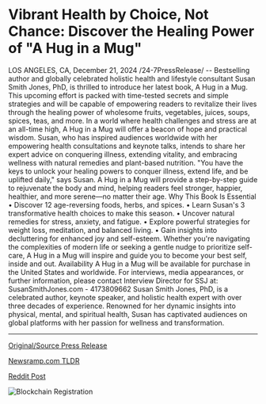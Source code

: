# Vibrant Health by Choice, Not Chance: Discover the Healing Power of "A Hug in a Mug"

LOS ANGELES, CA, December 21, 2024 /24-7PressRelease/ -- Bestselling author and globally celebrated holistic health and lifestyle consultant Susan Smith Jones, PhD, is thrilled to introduce her latest book, A Hug in a Mug. This upcoming effort is packed with time-tested secrets and simple strategies and will be capable of empowering readers to revitalize their lives through the healing power of wholesome fruits, vegetables, juices, soups, spices, teas, and more.  In a world where health challenges and stress are at an all-time high, A Hug in a Mug will offer a beacon of hope and practical wisdom. Susan, who has inspired audiences worldwide with her empowering health consultations and keynote talks, intends to share her expert advice on conquering illness, extending vitality, and embracing wellness with natural remedies and plant-based nutrition.  "You have the keys to unlock your healing powers to conquer illness, extend life, and be uplifted daily," says Susan. A Hug in a Mug will provide a step-by-step guide to rejuvenate the body and mind, helping readers feel stronger, happier, healthier, and more serene—no matter their age.  Why This Book Is Essential  • Discover 12 age-reversing foods, herbs, and spices. • Learn Susan's 3 transformative health choices to make this season. • Uncover natural remedies for stress, anxiety, and fatigue. • Explore powerful strategies for weight loss, meditation, and balanced living. • Gain insights into decluttering for enhanced joy and self-esteem.  Whether you're navigating the complexities of modern life or seeking a gentle nudge to prioritize self-care, A Hug in a Mug will inspire and guide you to become your best self, inside and out.  Availability  A Hug in a Mug will be available for purchase in the United States and worldwide.  For interviews, media appearances, or further information, please contact Interview Director for SSJ at:  SusanSmithJones.com - 4173809662  Susan Smith Jones, PhD, is a celebrated author, keynote speaker, and holistic health expert with over three decades of experience. Renowned for her dynamic insights into physical, mental, and spiritual health, Susan has captivated audiences on global platforms with her passion for wellness and transformation. 

---

[Original/Source Press Release](https://www.24-7pressrelease.com/press-release/517385/vibrant-health-by-choice-not-chance-discover-the-healing-power-of-a-hug-in-a-mug)
                    

[Newsramp.com TLDR](https://newsramp.com/curated-news/renowned-holistic-health-expert-susan-smith-jones-phd-to-release-new-book-a-hug-in-a-mug/df9d5711885cd6596bf96565f6af97c7) 

 



[Reddit Post](https://www.reddit.com/r/BookNews/comments/1hk2yth/renowned_holistic_health_expert_susan_smith_jones/) 



![Blockchain Registration](https://cdn.newsramp.app/24-7PressRelease/qrcode/2412/22/yawnYFxZ.webp)